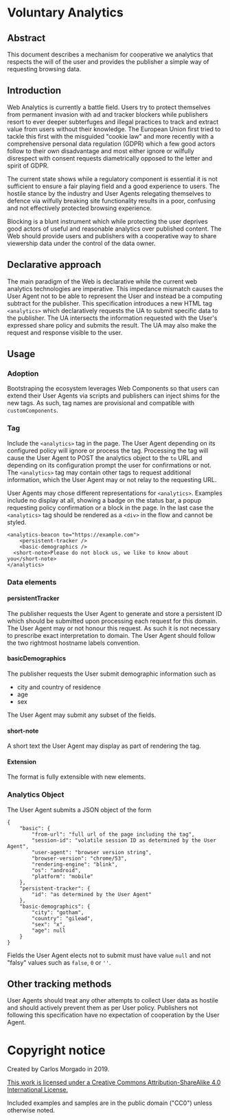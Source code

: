 # Voluntary Analytics 

## Abstract

This document describes a mechanism for cooperative we analytics that respects
the will of the user and provides the publisher a simple way of requesting
browsing data.

## Introduction

Web Analytics is currently a battle field. Users try to protect themselves from
permanent invasion with ad and tracker blockers while publishers resort to ever
deeper subterfuges and illegal practices to track and extract value from users
without their knowledge. 
The European Union first tried to tackle this first with the misguided 
"cookie law" and more recently with a comprehensive personal data regulation 
(GDPR) which a few good actors follow to their own disadvantage and most either
ignore or wilfully disrespect with consent requests diametrically opposed to
the letter and spirit of GDPR.

The current state shows while a regulatory component is essential it is not
sufficient to ensure a fair playing field and a good experience to users. The
hostile stance by the industry and User Agents relegating themselves to defence
via wilfully breaking site functionality results in a poor, confusing and not
effectively protected browsing experience. 

Blocking is a blunt instrument which while protecting the user deprives good
actors of useful and reasonable analytics over published content. The Web
should provide users and publishers with a cooperative way to share viewership
data under the control of the data owner. 

## Declarative approach

The main paradigm of the Web is declarative while the current web analytics
technologies are imperative. This impedance mismatch causes the User Agent not
to be able to represent the User and instead be a computing subtract for the
publisher. This specification introduces a new HTML tag `<analytics>` which
declaratively requests the UA to submit specific data to the publisher. The UA
intersects the information requested with the User's expressed share policy and
submits the result. The UA may also make the request and response visible to
the user.

## Usage 

### Adoption

Bootstraping the ecosystem leverages Web Components so that users can extend
their User Agents via scripts and publishers can inject shims for the new tags. 
As such, tag names are provisional and compatible with `customComponents`. 

### Tag

Include the `<analytics>` tag in the page. The User Agent depending on its
configured policy will ignore or process the tag. Processing the tag will cause
the User Agent to POST the analytics object to the `to` URL and depending on
its configuration prompt the user for confirmations or not. The `<analytics>`
tag may contain other tags to request additional information, which the User
Agent may or not relay to the requesting URL. 

User Agents may chose different representations for `<analytics>`. Examples
include no display at all, showing a badge on the status bar, a popup
requesting policy confirmation or a block in the page. In the last case the
`<analytics>` tag should be rendered as a `<div>` in the flow and cannot be
styled. 

```
<analytics-beacon to="https://example.com">
	<persistent-tracker />
	<basic-demographics />
  <short-note>Please do not block us, we like to know about you</short-note>
</analytics>
```

### Data elements

#### persistentTracker

The publisher requests the User Agent to generate and store a persistent ID
which should be submitted upon processing each request for this domain. The
User Agent may or not honour this request. As such it is not necessary to
prescribe exact interpretation to domain. The User Agent should follow the two
rightmost hostname labels convention. 

#### basicDemographics

The publisher requests the User submit demographic information such as 

 * city and country of residence
 * age
 * sex

The User Agent may submit any subset of the fields. 

#### short-note

A short text the User Agent may display as part of rendering the tag.

#### Extension

The format is fully extensible with new elements.

### Analytics Object

The User Agent submits a JSON object of the form

```
{
	"basic": {
		"from-url": "full url of the page including the tag",
		"session-id": "volatile session ID as determined by the User Agent",
		"user-agent": "browser version string",
		"browser-version": "chrome/53",
		"rendering-engine": "blink",
		"os": "android",
		"platform": "mobile"	
	},
	"persistent-tracker": {
		"id": "as determined by the User Agent"
	},
	"basic-demographics": {
		"city": "gotham",
		"country": "gilead",
		"sex": "x",
		"age": null
	}
}
```

Fields the User Agent elects not to submit must have value `null` and not
"falsy" values such as `false`, `0` or `''`. 

## Other tracking methods

User Agents should treat any other attempts to collect User data as hostile and
should actively prevent them as per User policy. Publishers not following this
specification have no expectation of cooperation by the User Agent. 

# Copyright notice

Created by Carlos Morgado in 2019.

<a rel="license" href="http://creativecommons.org/licenses/by-sa/4.0/" >
This work is licensed under a Creative Commons Attribution-ShareAlike 4.0 International License.
</a>

Included examples and samples are in the public domain ("CC0") unless otherwise noted.

